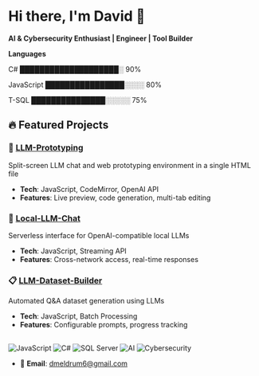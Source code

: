 # Hi there, I'm David 👋

**AI & Cybersecurity Enthusiast | Engineer | Tool Builder**

**Languages**

C#          ████████████████████░ 90%

JavaScript  ████████████████░░░░  80%

T-SQL       ███████████████░░░░░  75%

## 🔥 Featured Projects

### 🎯 [LLM-Prototyping](https://github.com/dmeldrum6/LLM-Prototyping)
Split-screen LLM chat and web prototyping environment in a single HTML file
- **Tech**: JavaScript, CodeMirror, OpenAI API
- **Features**: Live preview, code generation, multi-tab editing

### 💬 [Local-LLM-Chat](https://github.com/dmeldrum6/Local-LLM-Chat) 
Serverless interface for OpenAI-compatible local LLMs
- **Tech**: JavaScript, Streaming API
- **Features**: Cross-network access, real-time responses

### 📋 [LLM-Dataset-Builder](https://github.com/dmeldrum6/LLM-Dataset-Builder)
Automated Q&A dataset generation using LLMs
- **Tech**: JavaScript, Batch Processing
- **Features**: Configurable prompts, progress tracking

## 

![JavaScript](https://img.shields.io/badge/JavaScript-F7DF1E?style=for-the-badge&logo=javascript&logoColor=black)
![C#](https://img.shields.io/badge/C%23-239120?style=for-the-badge&logo=c-sharp&logoColor=white)
![SQL Server](https://img.shields.io/badge/Microsoft_SQL_Server-CC2927?style=for-the-badge&logo=microsoft-sql-server&logoColor=white)
![AI](https://img.shields.io/badge/AI-Enthusiast-blue?style=flat-square)
![Cybersecurity](https://img.shields.io/badge/Cybersecurity-Focus-red?style=flat-square)


- 📧 **Email**: [dmeldrum6@gmail.com](mailto:dmeldrum6@gmail.com)

